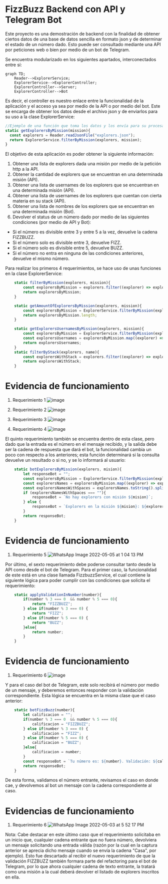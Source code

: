 # FizzBuzz Backend con API y Telegram Bot

Este proyecto es una demostración de backend con la finalidad de obtener ciertos datos de una base de datos sencilla en formato json y de determinar el estado de un número dado. Esto puede ser consultado mediante una API por peticiones web o bien por medio de un bot de Telegram.

Se encuentra modularizado en los siguientes apartados, interconectados entre sí:

```mermaid
graph TD;
    Reader-->ExplorerService;
    ExplorerService-->ExplorerController;
    ExplorerController-->Server;
    ExplorerController-->Bot
```

Es decir, el controller es nuestro enlace entre la funcionalidad de la aplicación y el acceso ya sea por medio de la API o por medio del bot. Este se encarga de obtener los datos desde el archivo json y de enviarlos para su uso a la clase ExplorerService:

```javascript
//Ejemplo de una función que toma los datos y los envía para su procesamiento
static getExplorersByMission(mission){
  const explorers = Reader.readJsonFile("explorers.json");
  return ExplorerService.filterByMission(explorers, mission);
}
```

El objetivo de esta aplicación es poder obtener la siguiente información:

1. Obtener una lista de explorers dada una misión por medio de la petición http a la API.
2. Obtener la cantidad de explorers que se encuentran en una determinada misión (API).
3. Obtener una lista de usernames de los explorers que se encuentran en una determinada misión (API).
4. Obtener una lista de usernames de los explorers que cuentan con cierta materia en su stack (API).
5. Obtener una lista de nombres de los explorers que se encuentran en una determinada misión (Bot).
6. Devolver el status de un número dado por medio de las siguientes condiciones (por medio de API y Bot):
  - Si el número es divisible entre 3 y entre 5 a la vez, devuelve la cadena FIZZBUZZ.
  - Si el número solo es divisible entre 3, devuelve FIZZ.
  - Si el número solo es divisible entre 5, devuelve BUZZ.
  - Si el número no entra en ninguna de las condiciones anteriores, devuelve el mismo número.

Para realizar los primeros 4 requerimientos, se hace uso de unas funciones en la clase ExplorerService:

```javascript
    static filterByMission(explorers, mission){
        const explorersByMission = explorers.filter((explorer) => explorer.mission == mission);
        return explorersByMission;
    }

    static getAmountOfExplorersByMission(explorers, mission){
        const explorersByMission = ExplorerService.filterByMission(explorers, mission);
        return explorersByMission.length;
    }

    static getExplorersUsernamesByMission(explorers, mission){
        const explorersByMission = ExplorerService.filterByMission(explorers, mission);
        const explorersUsernames = explorersByMission.map((explorer) => explorer.githubUsername);
        return explorersUsernames;
    }
    static filterByStack(explorers, name){
        const explorersWithStack = explorers.filter((explorer) => explorer.stacks.includes(name));
        return explorersWithStack;
    }
```

# Evidencia de funcionamiento

1. Requerimiento 1
![image](https://user-images.githubusercontent.com/25083316/167066212-75286783-d155-49d6-a365-369f85769d24.png)

2. Requerimiento 2
![image](https://user-images.githubusercontent.com/25083316/167066261-a129bf6e-15c8-4524-8346-9a26f28c2986.png)

3. Requerimiento 3
![image](https://user-images.githubusercontent.com/25083316/167066307-44ada8ae-66f1-490e-8707-26cb6b7a7082.png)

4. Requerimiento 4
![image](https://user-images.githubusercontent.com/25083316/167066345-87832fa1-0b9c-470c-a938-8392cfe47faf.png)

El quinto requerimiento también se encuentra dentro de esta clase, pero dado que la entrada es el número en el mensaje recibido, y la salida debe ser la cadena de respuesta que dará el bot, la funcionalidad cambia un poco con respecto a los anteriores; esta función determinará si la consulta devuelve un resultado o si no, y se lo informará al usuario:

```javascript
    static botExplorersByMission(explorers, mision){
        let responseBot = "";
        const explorersByMission = ExplorerService.filterByMission(explorers, mision);
        const explorersNames = explorersByMission.map((explorer) => explorer.name);
        const explorersNamesWithSpaces = explorersNames.toString().split(', ').join(',').split(',').join(', ');
        if (explorersNamesWithSpaces === ""){
            responseBot = `No hay explorers con misión ${mision}`;
        } else {
            responseBot = `Explorers en la misión ${mision}: ${explorersNamesWithSpaces.toString()}`;
        }
        return responseBot;
    }
```

# Evidencia de funcionamiento

1. Requerimiento 5
![WhatsApp Image 2022-05-05 at 1 04 13 PM](https://user-images.githubusercontent.com/25083316/167066440-9722e483-6991-4c4f-b8ca-1fd4c5d03ac6.jpeg)

Por último, el sexto requerimiento debe poderse consultar tanto desde la API como desde el bot de Telegram. Para el primer caso, la funcionalidad de este está en una clase llamada FizzbuzzService, el cual contiene la siguiente lógica para poder cumplir con las condiciones que solicita el requerimiento:

```javascript
    static applyValidationInNumber(number){
        if(number % 3 === 0  && number % 5 === 0){
            return "FIZZBUZZ";
        } else if(number % 3 === 0) {
            return "FIZZ";
        } else if(number % 5 === 0) {
            return "BUZZ";
        }else{
            return number;
        }
    }
```

# Evidencia de funcionamiento

1. Requerimiento 6
![image](https://user-images.githubusercontent.com/25083316/167066647-420cfbab-8045-4397-a89e-85f7cdc90b32.png)

Y para el caso del bot de Telegram, este solo recibirá el número por medio de un mensaje, y deberemos entonces responder con la validación correspondiente. Esta lógica se encuentra en la misma clase que el caso anterior:

```javascript
    static botFizzBuzz(number){
        let calificacion = "";
        if(number % 3 === 0  && number % 5 === 0){
            calificacion = "FIZZBUZZ";
        } else if(number % 3 === 0) {
            calificacion = "FIZZ";
        } else if(number % 5 === 0) {
            calificacion = "BUZZ";
        }else{
            calificacion = number;
        }
        const responseBot = `Tu número es: ${number}. Validación: ${calificacion}`;
        return responseBot;
    }
```

De esta forma, validamos el número entrante, revisamos el caso en donde cae, y devolvemos al bot un mensaje con la cadena correspondiente al caso.

# Evidencias de funcionamiento

1. Requerimiento 6
![WhatsApp Image 2022-05-03 at 5 52 17 PM](https://user-images.githubusercontent.com/25083316/167066818-018ea2ec-1bcb-42fe-915c-70753ba2a786.jpeg)

Nota: Cabe destacar en este último caso que el requerimiento solicitaba en un inicio que, cualquier cadena entrante que no fuera número, devolviera un mensaje solicitando una entrada válida (razón por la cual en la captura anterior se aprecia dicho mensaje cuando se envía la cadena "Casa", por ejemplo). Esto fue descartado al recibir el nuevo requerimiento de que la validación FIZZBUZZ también formara parte del refactoring para el bot de Telegram, por lo que ahora cualquier cadena de texto entrante, la tratará como una misión a la cual deberá devolver el listado de explorers inscritos en ella.

